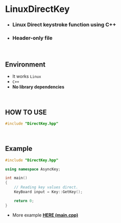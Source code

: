 # LinuxDirectKey

- ### Linux Direct keystroke function using C++
- ### Header-only file

<br>

## Environment
- It works ``Linux``
- ``C++``
- **No library dependencies**


<br>

## HOW TO USE

```cpp
#include "DirectKey.hpp"
```

<br>

## Example

```cpp
#include "DirectKey.hpp"

using namespace AsyncKey;

int main()
{
    // Reading key values direct.
    KeyBoard input = Key::GetKey();

    return 0;
}
```
- More example [**HERE (main.cpp)**](./main.cpp)
